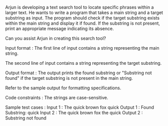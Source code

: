 Arjun is developing a text search tool to locate specific phrases within a larger text. He wants to write a program that takes a main string and a target substring as input. The program should check if the target substring exists within the main string and display it if found. If the substring is not present, print an appropriate message indicating its absence.



Can you assist Arjun in creating this search tool?

Input format :
The first line of input contains a string representing the main string.

The second line of input contains a string representing the target substring.

Output format :
The output prints the found substring or "Substring not found" if the target substring is not present in the main string.



Refer to the sample output for formatting specifications.

Code constraints :
The strings are case-sensitive.

Sample test cases :
Input 1 :
The quick brown fox
quick
Output 1 :
Found Substring: quick
Input 2 :
The quick brown fox
the quick
Output 2 :
Substring not found

